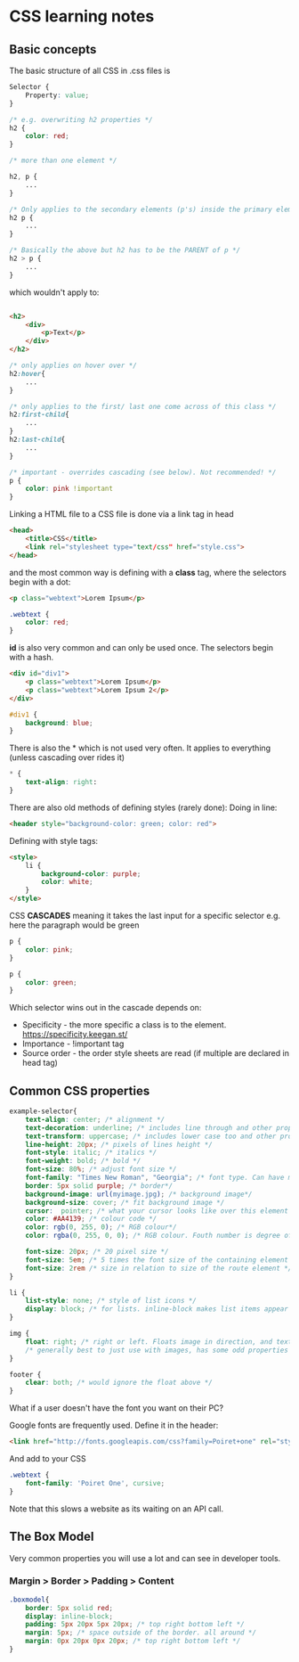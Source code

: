 # CSS learning notes

## Basic concepts
The basic structure of all CSS in .css files is 

``` css
Selector {
    Property: value;
}

/* e.g. overwriting h2 properties */
h2 {
    color: red;
}

/* more than one element */

h2, p {
    ...
}

/* Only applies to the secondary elements (p's) inside the primary elements (h2's) */
h2 p {
    ...
}

/* Basically the above but h2 has to be the PARENT of p */
h2 > p {
    ...
}
```
which wouldn't apply to:
``` html

<h2>
    <div>
        <p>Text</p>
    </div>
</h2>
```

``` css
/* only applies on hover over */
h2:hover{
    ...
}

/* only applies to the first/ last one come across of this class */
h2:first-child{
    ...
}
h2:last-child{
    ...
}

/* important - overrides cascading (see below). Not recommended! */
p {
    color: pink !important
}
``` 
Linking a HTML file to a CSS file is done via a link tag in head

``` html
<head>
    <title>CSS</title>
    <link rel="stylesheet type="text/css" href="style.css">
</head>
```

and the most common way is defining with a **class** tag, where the selectors begin with a dot:

``` html
<p class="webtext">Lorem Ipsum</p>
```
``` css
.webtext {
    color: red;
}
```
**id** is also very common and can only be used once. The selectors begin with a hash.
``` html
<div id="div1">
    <p class="webtext">Lorem Ipsum</p>
    <p class="webtext">Lorem Ipsum 2</p>
</div>
```
``` css
#div1 {
    background: blue;
}
```

There is also the * which is not used very often. It applies to everything (unless cascading over rides it)
``` css
* {
    text-align: right:
}
```

There are also old methods of defining styles (rarely done):
Doing in line:
``` html
<header style="background-color: green; color: red">
```
Defining with style tags:
``` html
<style>
    li {
        background-color: purple;
        color: white;
    }
</style>
```

CSS **CASCADES** meaning it takes the last input for a specific selector
e.g. here the paragraph would be green

``` css
p {
    color: pink;
}

p {
    color: green;
}
```

Which selector wins out in the cascade depends on:
- Specificity - the more specific a class is to the element. https://specificity.keegan.st/
- Importance - !important tag
- Source order - the order style sheets are read (if multiple are declared in head tag)

## Common CSS properties

```css
example-selector{
    text-align: center; /* alignment */
    text-decoration: underline; /* includes line through and other props */
    text-transform: uppercase; /* includes lower case too and other props */
    line-height: 20px; /* pixels of lines height */
    font-style: italic; /* italics */
    font-weight: bold; /* bold */
    font-size: 80%; /* adjust font size */
    font-family: "Times New Roman", "Georgia"; /* font type. Can have multiple. If the PC doesn't have a font it tries the next */
    border: 5px solid purple; /* border*/
    background-image: url(myimage.jpg); /* background image*/
    background-size: cover; /* fit background image */
    cursor:  pointer; /* what your cursor looks like over this element */
    color: #AA4139; /* colour code */
    color: rgb(0, 255, 0); /* RGB colour*/
    color: rgba(0, 255, 0, 0); /* RGB colour. Fouth number is degree of transparency */

    font-size: 20px; /* 20 pixel size */
    font-size: 5em; /* 5 times the font size of the containing element's font size */
    font-size: 2rem /* size in relation to size of the route element */
}

li {
    list-style: none; /* style of list icons */
    display: block; /* for lists. inline-block makes list items appear in line */
}

img {
    float: right; /* right or left. Floats image in direction, and text wraps around */
    /* generally best to just use with images, has some odd properties */
}

footer {
    clear: both; /* would ignore the float above */
}
```

What if a user doesn't have the font you want on their PC?

Google fonts are frequently used.
Define it in the header:
``` html
<link href="http://fonts.googleapis.com/css?family=Poiret+one" rel="stylesheet">
```
And add to your CSS
``` css
.webtext {
    font-family: 'Poiret One', cursive;
}
```
Note that this slows a website as its waiting on an API call.
 

## The Box Model

Very common properties you will use a lot and can see in developer tools.
### Margin > Border > Padding > Content

``` css
.boxmodel{
    border: 5px solid red;
    display: inline-block;
    padding: 5px 20px 5px 20px; /* top right bottom left */
    margin: 5px; /* space outside of the border. all around */
    margin: 0px 20px 0px 20px; /* top right bottom left */
}
```
